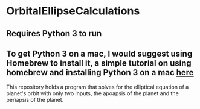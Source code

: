 # OrbitalEllipseCalculations

## Requires Python 3 to run
## To get Python 3 on a mac, I would suggest using Homebrew to install it, a simple tutorial on using homebrew and installing Python 3 on a mac [here](http://docs.python-guide.org/en/latest/starting/install3/osx/) 

This repository holds a program that solves for the elliptical equation of a planet's orbit with only two inputs, the apoapsis of the planet and the periapsis of the planet.


